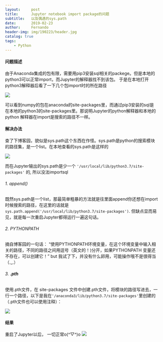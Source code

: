 ```yaml
---
layout:     post
title:      Jupyter notebook import package的问题
subtitle:   以及偶遇的sys.path
date:       2019-02-23
author:     Fernando
header-img: img/190223/header.jpg
catalog: true
tags:
    - Python
---
```


#### 问题描述

由于Anaconda集成的包有限，需要用pip3安装sql相关的packege。但是本地的python3可以正常import，而Jupyter的解释器找不到该包。
于是在本地打开python3解释器后看了一下几个包import时的所在路径

![](https://ws4.sinaimg.cn/large/006tKfTcgy1g0nalhe2glj30vm0amdhp.jpg)

可以看到numpy的包在anaconda的site-packages里，而通过pip3安装的sql是在本地的python3的site-packages里。那说明Jupyter的python解释器和本地的python 解释器在import是搜索的路径不一样。


#### 解决办法
查了下博客园，貌似是sys.path这个东西在作怪。sys.path是python的搜索模块的路径集，是一个list。在本地查看的sys.path是这样的

![](https://ws4.sinaimg.cn/large/006tKfTcgy1g0nalkaz54j30vm06y0tx.jpg)

而在Jupyter输出的sys.path是少一个 `'/usr/local/lib/python3.7/site-packages'` 的, 所以没法importsql

###### 1. append()
既然sys.path是一个list，那最简单粗暴的方法就是往里面append你还想在import时候搜索的路径，在这里的话就是 `sys.path.append('/usr/local/lib/python3.7/site-packages')`. 但缺点显而易见，就是每一次重启Jupyter都得运行一遍这句话。

###### 2. PYTHONPATH
摘自博客园的一句话：
“使用PYTHONPATH环境变量，在这个环境变量中输入相关的路径，不同的路径之间用逗号（英文的！)分开，如果PYTHONPATH 变量还不存在，可以创建它！”
but 我试了下，并没有什么卵用，可能操作哦不是很得当（._.）

###### 3. **.pth**
使用.pth文件，在 site-packages 文件中创建.pth文件，将模块的路径写进去，一行一个路径，以下是我在`'/anaconda3/lib/python3.7/site-packages'`里创建的（.pth文件也可以使用注释）：

![](https://ws1.sinaimg.cn/large/006tKfTcgy1g0nbo12qa8j30vk04g74m.jpg)

#### 结果
重启了Jupyter以后， 一切正常o(^▽^)o
![](https://ws1.sinaimg.cn/large/006tKfTcgy1g0nbpxrjm7j31qa0jcq73.jpg)





